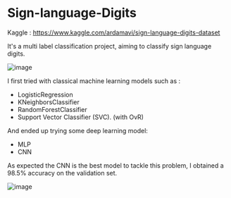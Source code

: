 # Sign-language-Digits

Kaggle : https://www.kaggle.com/ardamavi/sign-language-digits-dataset

It's a multi label classification project, aiming to classify sign language digits. 

![image](https://user-images.githubusercontent.com/62259863/150986112-fe2af058-a3a0-400c-84b2-fc5403bf18c6.png)

I first tried with classical machine learning models such as :
- LogisticRegression
- KNeighborsClassifier
- RandomForestClassifier
- Support Vector Classifier (SVC). (with OvR)

And ended up trying some deep learning model:
- MLP 
- CNN

As expected the CNN is the best model to tackle this problem, I obtained a 98.5% accuracy on the validation set. 

![image](https://user-images.githubusercontent.com/62259863/150985200-baf67718-b2d4-418c-b6fa-1ae002b51a7d.png)

